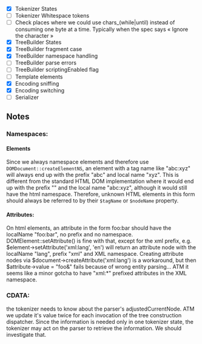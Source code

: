 - [x] Tokenizer States
- [ ] Tokenizer Whitespace tokens
- [ ] Check places where we could use chars_(while|until) instead of consuming one byte at a time.
    Typically when the spec says « Ignore the character »
- [x] TreeBuilder States
- [x] TreeBuilder fragment case
- [x] TreeBuilder namespace handling
- [ ] TreeBuilder parse errors
- [ ] TreeBuilder scriptingEnabled flag
- [ ] Template elements
- [x] Encoding sniffing
- [x] Encoding switching
- [ ] Serializer

## Notes

### Namespaces:

#### Elements
Since we always namespace elements and therefore use `DOMDocument::createElementNS`,
an element with a tag name like "abc:xyz" will always end up with the prefix "abc" and local name "xyz".
This is different from the standard HTML DOM implementation where it would end up with
the prefix "" and the local name "abc:xyz", although it would still have the html namespace.
Therefore, unknown HTML elements in this form should always be referred to by their `$tagName` or `$nodeName` property.


#### Attributes:
On html elements, an attribute in the form foo:bar should have the localName "foo:bar", no prefix and no namespace.
DOMElement::setAttribute() is fine with that, except for the xml prefix, e.g.
$element->setAttribute('xml:lang', 'en') will return an attribute node with the
localName "lang", prefix "xml" and XML namespace.
Creating attribute nodes via $document->createAttribute('xml:lang') is a workaround, but then
$attribute->value = "foo&" fails because of wrong entity parsing...
ATM it seems like a minor gotcha to have "xml:*" prefixed attributes in the XML namespace.

### CDATA:
the tokenizer needs to know about the parser's adjustedCurrentNode.
ATM we update it's value twice for each invocation of the tree construction dispatcher.
Since the information is needed only in one tokenizer state, the tokenizer may act on the parser
to retrieve the information. We should investigate that.
